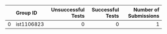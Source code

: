 |    | Group ID   |   Unsuccessful Tests |   Successful Tests |   Number of Submissions |
|---:|:-----------|---------------------:|-------------------:|------------------------:|
|  0 | ist1106823 |                    0 |                  0 |                       1 |